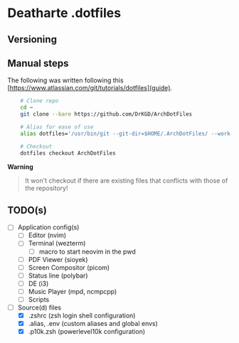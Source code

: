 # Deatharte .dotfiles

## Versioning

## Manual steps 
The following was written following this [https://www.atlassian.com/git/tutorials/dotfiles](guide).
```bash
	# Clone repo
	cd ~
	git clone --bare https://github.com/DrKGD/ArchDotFiles 

	# Alias for ease of use
	alias dotfiles='/usr/bin/git --git-dir=$HOME/.ArchDotFiles/ --work-tree=$HOME'

	# Checkout
	dotfiles checkout ArchDotFiles
```

**Warning**
> It won't checkout if there are existing files that conflicts with those of the repository!

## TODO(s)
- [ ] Application config(s)
	- [ ] Editor (nvim)
	- [ ] Terminal (wezterm)
		- [ ] macro to start neovim in the pwd
	- [ ] PDF Viewer (sioyek)
	- [ ] Screen Compositor (picom)
	- [ ] Status line (polybar)
	- [ ] DE (i3)
	- [ ] Music Player (mpd, ncmpcpp)
	- [ ] Scripts
- [ ] Source(d) files
	- [x] .zshrc (zsh login shell configuration)
	- [x] .alias, .env (custom aliases and global envs)
	- [x] .p10k.zsh (powerlevel10k configuration)
